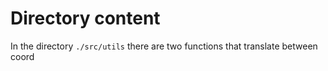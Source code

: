 # Directory content

In the directory `./src/utils` there are two functions that translate between
coord

